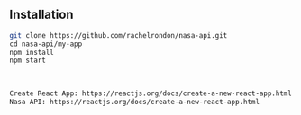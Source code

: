 

## Installation

```bash
git clone https://github.com/rachelrondon/nasa-api.git
cd nasa-api/my-app 
npm install
npm start 

```


## 
```bash

Create React App: https://reactjs.org/docs/create-a-new-react-app.html
Nasa API: https://reactjs.org/docs/create-a-new-react-app.html

```
